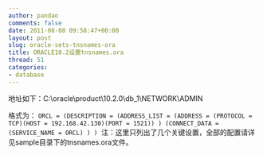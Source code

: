 ```yaml
---
author: pandao
comments: false
date: 2011-08-08 09:58:47+00:00
layout: post
slug: oracle-sets-tnsnames-ora
title: ORACLE10.2设置tnsnames.ora
thread: 51
categories:
- database
---
```


地址如下：C:\oracle\product\10.2.0\db_1\NETWORK\ADMIN

格式为：
`ORCL =
  (DESCRIPTION =
    (ADDRESS_LIST =
      (ADDRESS = (PROTOCOL = TCP)(HOST = 192.168.42.130)(PORT = 1521))
    )
    (CONNECT_DATA =
      (SERVICE_NAME = ORCL)
    )
  )` 
注：这里只列出了几个关键设置，全部的配置请详见sample目录下的tnsnames.ora文件。
